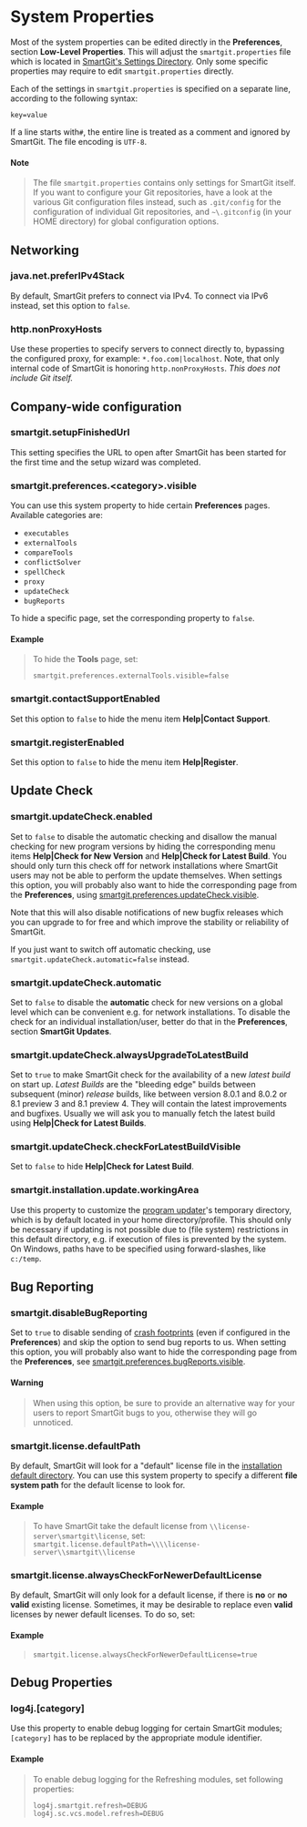 # System Properties

Most of the system properties can be edited directly in the **Preferences**, section **Low-Level Properties**.
This will adjust the `smartgit.properties` file which is located in [SmartGit's Settings Directory](Installation-and-Files.md#default-path-of-smartgits-settings-directory).
Only some specific properties may require to edit `smartgit.properties` directly.

Each of the settings in `smartgit.properties` is specified on a separate line, according to the following syntax:

`key=value`

If a line starts with`#`, the entire line is treated as a comment and ignored by SmartGit.
The file encoding is `UTF-8`.

#### Note
> The file `smartgit.properties` contains only settings for SmartGit itself.
> If you want to configure your Git repositories, have a look at the various Git configuration files instead, such as `.git/config` for the configuration of individual Git repositories, and `~\.gitconfig` (in your HOME directory) for global configuration options.

## Networking

### java.net.preferIPv4Stack

By default, SmartGit prefers to connect via IPv4.
To connect via IPv6 instead, set this option to `false`.

### http.nonProxyHosts

Use these properties to specify servers to connect directly to, bypassing the configured proxy, for example: `*.foo.com|localhost`.
Note, that only internal code of SmartGit is honoring `http.nonProxyHosts`.
*This does not include Git itself.*

## Company-wide configuration

### smartgit.setupFinishedUrl

This setting specifies the URL to open after SmartGit has been started for the first time and the setup wizard was completed.

### smartgit.preferences.\<category>.visible

You can use this system property to hide certain **Preferences** pages.
Available categories are:

-   `executables`
-   `externalTools`
-   `compareTools`
-   `conflictSolver`
-   `spellCheck`
-   `proxy`
-   `updateCheck`
-   `bugReports`

To hide a specific page, set the corresponding property to `false`.



#### Example
> To hide the **Tools** page, set:
> ``` text
> smartgit.preferences.externalTools.visible=false
> ```

### smartgit.contactSupportEnabled

Set this option to `false` to hide the menu item **Help\|Contact Support**.

### smartgit.registerEnabled

Set this option to `false` to hide the menu item **Help\|Register**.

## Update Check

### smartgit.updateCheck.enabled

Set to `false` to disable the automatic checking and disallow the manual checking for new program versions by hiding the corresponding menu items **Help\|Check for New Version** and **Help\|Check for Latest Build**.
You should only turn this check off for network installations where SmartGit users may not be able to perform the update themselves.
When settings this option, you will probably also want to hide the corresponding page from the **Preferences**, using [smartgit.preferences.updateCheck.visible](#smartgitpreferencescategoryvisible).

Note that this will also disable notifications of new bugfix releases which you can upgrade to for free and which improve the stability or reliability of SmartGit.

If you just want to switch off automatic checking, use `smartgit.updateCheck.automatic=false` instead.

### smartgit.updateCheck.automatic

Set to `false` to disable the **automatic** check for new versions on a global level which can be convenient e.g. for network installations.
To disable the check for an individual installation/user, better do that in the **Preferences**, section **SmartGit Updates**.

### smartgit.updateCheck.alwaysUpgradeToLatestBuild

Set to `true` to make SmartGit check for the availability of a new *latest build* on start up.
*Latest Builds* are the "bleeding edge" builds between subsequent (minor) *release* builds, like between version 8.0.1 and 8.0.2 or 8.1 preview 3 and 8.1 preview 4.
They will contain the latest improvements and bugfixes.
Usually we will ask you to manually fetch the latest build using **Help\|Check for Latest Builds**.

### smartgit.updateCheck.checkForLatestBuildVisible

Set to `false` to hide **Help\|Check for Latest Build**.

### smartgit.installation.update.workingArea

Use this property to customize the [program updater](Installation-and-Files.md)'s temporary directory, which is by default located in your home directory/profile.
This should only be necessary if updating is not possible due to (file system) restrictions in this default directory, e.g. if execution of files is prevented by the system.
On Windows, paths have to be specified using forward-slashes, like `c:/temp`.

## Bug Reporting

### smartgit.disableBugReporting

Set to `true` to disable sending of [crash footprints](Bug-Reports.md) (even if configured in the **Preferences**) and skip the option to send bug reports to us.
When setting this option, you will probably also want to hide the corresponding page from the **Preferences**, see [smartgit.preferences.bugReports.visible](#smartgitpreferencescategoryvisible).


#### Warning
> When using this option, be sure to provide an alternative way for your users to report SmartGit bugs to you, otherwise they will go unnoticed.


### smartgit.license.defaultPath

By default, SmartGit will look for a "default" license file in the [installation default directory](Company-wide-installation.md).
You can use this system property to specify a different **file system path** for the default license to look for.


#### Example
> To have SmartGit take the default license from `\\license-server\smartgit\license`, set:
>`smartgit.license.defaultPath=\\\\license-server\\smartgit\\license`

### smartgit.license.alwaysCheckForNewerDefaultLicense

By default, SmartGit will only look for a default license, if there is **no** or **no valid** existing license.
Sometimes, it may be desirable to replace even **valid** licenses by newer default licenses.
To do so, set:

#### Example
>`smartgit.license.alwaysCheckForNewerDefaultLicense=true`


## Debug Properties

### log4j.\[category\]

Use this property to enable debug logging for certain SmartGit modules;
`[category]` has to be replaced by the appropriate module identifier.


#### Example
>To enable debug logging for the Refreshing modules, set following properties:
> ``` text
> log4j.smartgit.refresh=DEBUG
> log4j.sc.vcs.model.refresh=DEBUG
> ```
